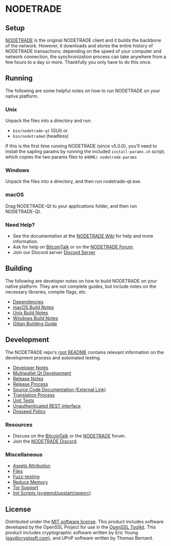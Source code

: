 NODETRADE
=============

Setup
---------------------
[NODETRADE](http://nodetrade.org/wallet) is the original NODETRADE client and it builds the backbone of the network. However, it downloads and stores the entire history of NODETRADE transactions; depending on the speed of your computer and network connection, the synchronization process can take anywhere from a few hours to a day or more. Thankfully you only have to do this once.

Running
---------------------
The following are some helpful notes on how to run NODETRADE on your native platform.

### Unix

Unpack the files into a directory and run:

- `bin/nodetrade-qt` (GUI) or
- `bin/nodetraded` (headless)

If this is the first time running NODETRADE (since v5.0.0), you'll need to install the sapling params by running the included `install-params.sh` script, which copies the two params files to `$HOME/.nodetrade-params`

### Windows

Unpack the files into a directory, and then run nodetrade-qt.exe.

### macOS

Drag NODETRADE-Qt to your applications folder, and then run NODETRADE-Qt.

### Need Help?

* See the documentation at the [NODETRADE Wiki](https://github.com/NODETRADE-Project/NODETRADE/wiki)
for help and more information.
* Ask for help on [BitcoinTalk](https://bitcointalk.org/index.php?topic=1262920.0) or on the [NODETRADE Forum](http://forum.nodetrade.org/).
* Join our Discord server [Discord Server](https://discord.nodetrade.org)

Building
---------------------
The following are developer notes on how to build NODETRADE on your native platform. They are not complete guides, but include notes on the necessary libraries, compile flags, etc.

- [Dependencies](dependencies.md)
- [macOS Build Notes](build-osx.md)
- [Unix Build Notes](build-unix.md)
- [Windows Build Notes](build-windows.md)
- [Gitian Building Guide](gitian-building.md)

Development
---------------------
The NODETRADE repo's [root README](/README.md) contains relevant information on the development process and automated testing.

- [Developer Notes](developer-notes.md)
- [Multiwallet Qt Development](multiwallet-qt.md)
- [Release Notes](release-notes.md)
- [Release Process](release-process.md)
- [Source Code Documentation (External Link)](https://www.fuzzbawls.pw/nodetrade/doxygen/)
- [Translation Process](translation_process.md)
- [Unit Tests](unit-tests.md)
- [Unauthenticated REST Interface](REST-interface.md)
- [Dnsseed Policy](dnsseed-policy.md)

### Resources
* Discuss on the [BitcoinTalk](https://bitcointalk.org/index.php?topic=1262920.0) or the [NODETRADE](http://forum.nodetrade.org/) forum.
* Join the [NODETRADE Discord](https://discord.nodetrade.org).

### Miscellaneous
- [Assets Attribution](assets-attribution.md)
- [Files](files.md)
- [Fuzz-testing](fuzzing.md)
- [Reduce Memory](reduce-memory.md)
- [Tor Support](tor.md)
- [Init Scripts (systemd/upstart/openrc)](init.md)

License
---------------------
Distributed under the [MIT software license](/COPYING).
This product includes software developed by the OpenSSL Project for use in the [OpenSSL Toolkit](https://www.openssl.org/). This product includes
cryptographic software written by Eric Young ([eay@cryptsoft.com](mailto:eay@cryptsoft.com)), and UPnP software written by Thomas Bernard.
